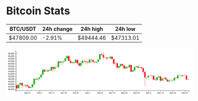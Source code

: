 # Bitcoin Stats

BTC/USDT|24h change|24h high|24h low|
|---|---|---|---|
|$47809.00|-2.91%|$49444.46|$47313.01|

<img src="./chart.svg">
